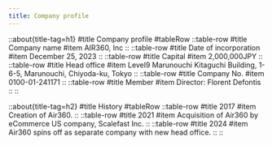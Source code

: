 ```yaml
---
title: Company profile
---
```


::about{title-tag=h1}
#title
Company profile
#tableRow
::table-row
#title
Company name
#item
AIR360, Inc
::
::table-row
#title
Date of incorporation
#item
December 25, 2023
::
::table-row
#title
Capital
#item
2,000,000JPY
::
::table-row
#title
Head office
#item
Level9 Marunouchi Kitaguchi Building, 1-6-5, Marunouchi, Chiyoda-ku, Tokyo
::
::table-row
#title
Company No.
#item
0100-01-241171
::
::table-row
#title
Member
#item
Director: Florent Defontis
::
::

::about{title-tag=h2}
#title
History
#tableRow
::table-row
#title
2017
#item
Creation of Air360.
::
::table-row
#title
2021
#item
Acquisition of Air360 by eCommerce US company, Scalefast Inc.
::
::table-row
#title
2024
#item
Air360 spins off as separate company with new head office.
::
::
